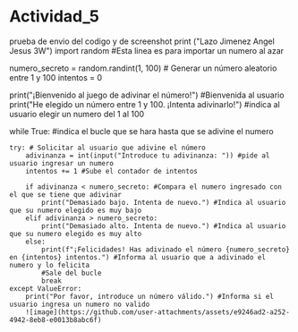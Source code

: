 # Actividad_5
prueba de envio del codigo y de screenshot
print ("Lazo Jimenez Angel Jesus 3W")
import random #Esta linea es para importar un numero al azar

numero_secreto = random.randint(1, 100) # Generar un número aleatorio entre 1 y 100
intentos = 0 

print("¡Bienvenido al juego de adivinar el número!") #Bienvenida al usuario
print("He elegido un número entre 1 y 100. ¡Intenta adivinarlo!") #indica al usuario elegir un numero del 1 al 100

while True: #indica el bucle que se hara hasta que se adivine el numero

    try: # Solicitar al usuario que adivine el número
        adivinanza = int(input("Introduce tu adivinanza: ")) #pide al usuario ingresar un numero
        intentos += 1 #Sube el contador de intentos
        
        if adivinanza < numero_secreto: #Compara el numero ingresado con el que se tiene que adivinar
            print("Demasiado bajo. Intenta de nuevo.") #Indica al usuario que su numero elegido es muy bajo
        elif adivinanza > numero_secreto: 
            print("Demasiado alto. Intenta de nuevo.") #Indica al usuario que su numero elegido es muy alto
        else:
            print(f"¡Felicidades! Has adivinado el número {numero_secreto} en {intentos} intentos.") #Informa al usuario que a adivinado el numero y lo felicita
            #Sale del bucle
            break
    except ValueError:
        print("Por favor, introduce un número válido.") #Informa si el usuario ingresa un numero no valido
        ![image](https://github.com/user-attachments/assets/e9246ad2-a252-4942-8eb8-e0013b8abc6f)
